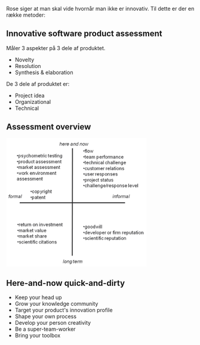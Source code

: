 Rose siger at man skal vide hvornår man ikke er innovativ.
Til dette er der en række metoder:

## Innovative software product assessment
Måler 3 aspekter på 3 dele af produktet.
* Novelty
* Resolution
* Synthesis & elaboration

De 3 dele af produktet er:
* Project idea
* Organizational
* Technical

## Assessment overview
![](figures/si_innovation_evaluation_assessment.png)

## Here-and-now quick-and-dirty
* Keep your head up
* Grow your knowledge community
* Target your product's innovation profile
* Shape your own process
* Develop your person creativity
* Be a super-team-worker
* Bring your toolbox

